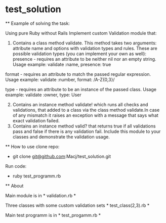 # test_solution

** Example of solving the task:

Using pure Ruby without Rails
Implement custom Validation module that:
1. Contains a class method validate. This method takes two arguments: attribute name and options with validation types and rules. These are possible validation types (you can implement your own as well):
presence - requires an attribute to be neither nil nor an empty string. Usage example:
validate :name, presence: true

format - requires an attribute to match the passed regular expression. Usage example:
validate :number, format: /A-Z{0,3}/

type - requires an attribute to be an instance of the passed class.
Usage example:
validate :owner, type: User

2. Contains an instance method validate! which runs all checks and validations, that added to a class via the class method validate.In case of any mismatch it raises an exception with a message that says what exact validation failed.
3. Contains an instance method valid? that returns true if all validations pass and false if there is any validation fail.
Include this module to your classes and demonstrate the validation usage.


** How to use
clone repo: 
 - git clone git@github.com:Macj/test_solution.git
 
Run code:
 - ruby test_programm.rb
 
** About

Main module is in * validation.rb *

Three classes with some custom validation sets * test_class(2,3).rb *

Main test programm is in * test_progamm.rb * 
